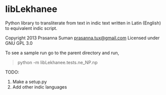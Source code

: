 libLekhanee
===========
Python library to transliterate from text in indic text written in Latin (English) to equivalent indic script.

Copyright 2013 Prasanna Suman <prasanna.tux@gmail.com>
Licensed under GNU GPL 3.0

To see a sample run go to the parent directory and run,
> python -m libLekhanee.tests.ne_NP.np

TODO:
1) Make a setup.py 
2) Add other indic languages

